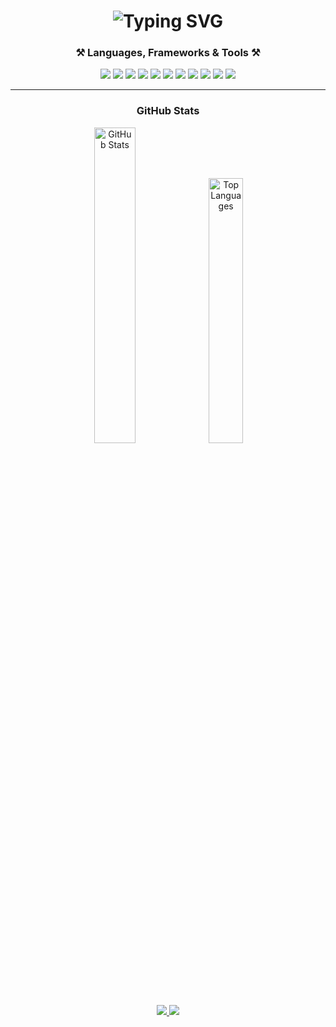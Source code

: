 <h1 align="center">
    <img src="https://readme-typing-svg.demolab.com?font=Caveat&weight=600&size=30&duration=4000&pause=1200&center=true&vCenter=true&width=1080&height=100&color=096ADA&lines=Hi!%2C+Welcome+to+my+profile;I'm+Alvin+Chin+" alt="Typing SVG" />
</h1>

<h3 align="center">⚒️ Languages, Frameworks & Tools ⚒️</h3>
<p align="center">
    <img src="https://img.shields.io/badge/Python-3776AB?style=for-the-badge&logo=python&logoColor=white" />
    <img src="https://img.shields.io/badge/JavaScript-F7DF1E?style=for-the-badge&logo=javascript&logoColor=black" />
    <img src="https://img.shields.io/badge/HTML5-E34F26?style=for-the-badge&logo=html5&logoColor=white" />
    <img src="https://img.shields.io/badge/CSS3-1572B6?style=for-the-badge&logo=css3&logoColor=white" />
    <img src="https://img.shields.io/badge/Bootstrap-563D7C?style=for-the-badge&logo=bootstrap&logoColor=white" />
    <img src="https://img.shields.io/badge/MySQL-4479A1?style=for-the-badge&logo=mysql&logoColor=white" />
    <img src="https://img.shields.io/badge/VSCode-007ACC?style=for-the-badge&logo=visual-studio-code&logoColor=white" />
    <img src="https://img.shields.io/badge/PHP-777BB4?style=for-the-badge&logo=php&logoColor=white" />
    <img src="https://img.shields.io/badge/Flask-000000?style=for-the-badge&logo=flask&logoColor=white" />
    <img src="https://img.shields.io/badge/R-276DC3?style=for-the-badge&logo=r&logoColor=white" />
    <img src="https://img.shields.io/badge/Hadoop-66CCFF?style=for-the-badge&logo=apache-hadoop&logoColor=black" />
</p>

<hr/>

<h3 align="center">GitHub Stats</h3>
<div align="center">
  <img width="36%" src="https://github-readme-stats.vercel.app/api?username=AlvinChin1608&count_private=true&show_icons=true&theme=react&rank_icon=github&border_radius=10" alt="GitHub Stats" />
  <img width="33%" src="https://github-readme-stats.vercel.app/api/top-langs/?username=AlvinChin1608&hide=HTML&langs_count=8&layout=compact&theme=react&border_radius=10&size_weight=0.5&count_weight=0.5&exclude_repo=github-readme-stats" alt="Top Languages" />
</div>

<div align="center">
    <a href="https://linkedin.com/in/alvinchin168/" target="_blank">
        <img src="https://img.shields.io/badge/LinkedIn-0077B5?style=for-the-badge&logo=linkedin&logoColor=white" target="_blank" />
    </a>
    <a href="mailto:alvinwen3@gmail.com" target="_blank">
        <img src="https://img.shields.io/badge/Email-D14836?style=for-the-badge&logo=gmail&logoColor=white" target="_blank" />
    </a>
</div>
